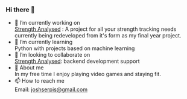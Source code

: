 ### Hi there 👋

<!--
**Styrle/Styrle** is a ✨ _special_ ✨ repository because its `README.md` (this file) appears on your GitHub profile.

Here are some ideas to get you started:
-->  

- 🔭 I’m currently working on  
[Strength Analysed](https://github.com/Styrle/CCTP)
: A project for all your strength tracking needs
currently being redeveloped from it's form as my final year project.
- 🌱 I’m currently learning  
Python with projects based on machine learning
- 👯 I’m looking to collaborate on  
[Strength Analysed](https://github.com/Styrle/CCTP): backend development support
- 💬 About me  
In my free time I enjoy playing video games and staying fit.
- 📫 How to reach me  
Email: joshserpis@gmail.com  
